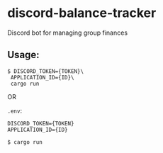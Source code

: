 # discord-balance-tracker

Discord bot for managing group finances

## Usage:

```
$ DISCORD_TOKEN={TOKEN}\
 APPLICATION_ID={ID}\
 cargo run
```

OR

`.env`:

```
DISCORD_TOKEN={TOKEN}
APPLICATION_ID={ID}
```

```
$ cargo run
```
